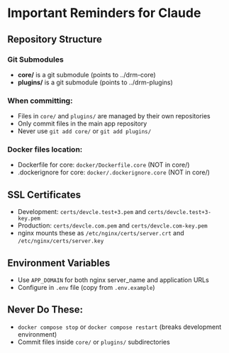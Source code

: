 # Important Reminders for Claude

## Repository Structure

### Git Submodules
- **core/** is a git submodule (points to ../drm-core)
- **plugins/** is a git submodule (points to ../drm-plugins)

### When committing:
- Files in `core/` and `plugins/` are managed by their own repositories
- Only commit files in the main app repository
- Never use `git add core/` or `git add plugins/`

### Docker files location:
- Dockerfile for core: `docker/Dockerfile.core` (NOT in core/)
- .dockerignore for core: `docker/.dockerignore.core` (NOT in core/)

## SSL Certificates
- Development: `certs/devcle.test+3.pem` and `certs/devcle.test+3-key.pem`
- Production: `certs/devcle.com.pem` and `certs/devcle.com-key.pem`
- nginx mounts these as `/etc/nginx/certs/server.crt` and `/etc/nginx/certs/server.key`

## Environment Variables
- Use `APP_DOMAIN` for both nginx server_name and application URLs
- Configure in `.env` file (copy from `.env.example`)

## Never Do These:
- `docker compose stop` or `docker compose restart` (breaks development environment)
- Commit files inside `core/` or `plugins/` subdirectories
